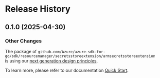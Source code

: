# Release History

## 0.1.0 (2025-04-30)
### Other Changes

The package of `github.com/Azure/azure-sdk-for-go/sdk/resourcemanager/secretsstoreextension/armsecretsstoreextension` is using our [next generation design principles](https://azure.github.io/azure-sdk/general_introduction.html).

To learn more, please refer to our documentation [Quick Start](https://aka.ms/azsdk/go/mgmt).